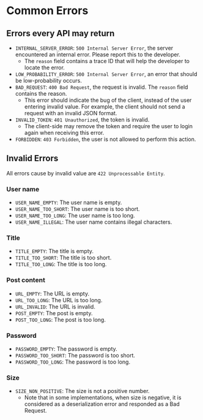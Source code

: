 # Common Errors

## Errors every API may return

- `INTERNAL_SERVER_ERROR`: `500 Internal Server Error`, the server encountered an internal error. Please report this to the developer.
  - The `reason` field contains a trace ID that will help the developer to locate the error.
- `LOW_PROBABILITY_ERROR`: `500 Internal Server Error`, an error that should be low-probability occurs.
- `BAD_REQUEST`: `400 Bad Request`, the request is invalid. The `reason` field contains the reason.
  - This error should indicate the bug of the client, instead of the user entering invalid value. For example, the client should not send a request with an invalid JSON format.
- `INVALID_TOKEN`: `401 Unauthorized`, the token is invalid.
  - The client-side may remove the token and require the user to login again when receiving this error.
- `FORBIDDEN`: `403 Forbidden`, the user is not allowed to perform this action.

## Invalid Errors

All errors cause by invalid value are `422 Unprocessable Entity`.

### User name

- `USER_NAME_EMPTY`: The user name is empty.
- `USER_NAME_TOO_SHORT`: The user name is too short.
- `USER_NAME_TOO_LONG`: The user name is too long.
- `USER_NAME_ILLEGAL`: The user name contains illegal characters.

### Title

- `TITLE_EMPTY`: The title is empty.
- `TITLE_TOO_SHORT`: The title is too short.
- `TITLE_TOO_LONG`: The title is too long.

### Post content

- `URL_EMPTY`: The URL is empty.
- `URL_TOO_LONG`: The URL is too long.
- `URL_INVALID`: The URL is invalid.
- `POST_EMPTY`: The post is empty.
- `POST_TOO_LONG`: The post is too long.

### Password

- `PASSWORD_EMPTY`: The password is empty.
- `PASSWORD_TOO_SHORT`: The password is too short.
- `PASSWORD_TOO_LONG`: The password is too long.

### Size

- `SIZE_NON_POSITIVE`: The size is not a positive number.
  - Note that in some implementations, when size is negative, it is considered as a deserialization error and responded as a Bad Request.
